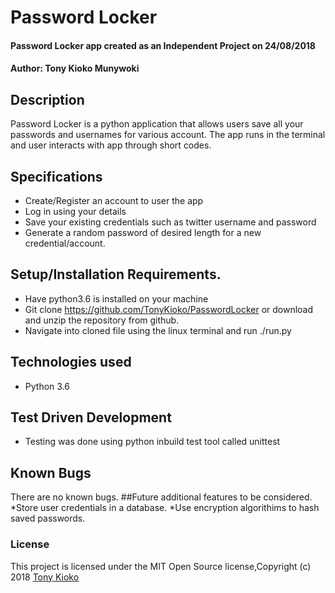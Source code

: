 # Password Locker
#### Password Locker app created as an Independent Project on 24/08/2018
#### Author: **Tony Kioko Munywoki**
## Description
Password Locker is a python application that allows users save all your passwords and usernames for various account. The app runs in the terminal and user interacts with app through short codes.
## Specifications
* Create/Register an account to user the app
* Log in using your details
* Save your existing credentials such as twitter username and password
* Generate a random password of desired length for a new credential/account. 

## Setup/Installation Requirements.
* Have python3.6 is installed on your machine
* Git clone https://github.com/TonyKioko/PasswordLocker or download and unzip the repository from github.
* Navigate into cloned file using the linux terminal and run  ./run.py

## Technologies used ##

* Python 3.6

## Test Driven Development
* Testing was done using python inbuild test tool called unittest


## Known Bugs ##
There are no known bugs.
##Future additional features to be considered.
*Store user credentials in a database.
*Use encryption algorithims to hash saved passwords.
 
### License
This project is licensed under the MIT Open Source license,Copyright (c) 2018 [Tony Kioko](https://github.com/tonykioko/)

